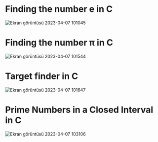 # Finding the number e in C





![Ekran görüntüsü 2023-04-07 101045](https://user-images.githubusercontent.com/114644911/230561451-b762fa95-d146-45c8-9f41-bf1e56c38430.png)

# Finding the number π in C




![Ekran görüntüsü 2023-04-07 101544](https://user-images.githubusercontent.com/114644911/230561657-301c6fa2-4e11-42b8-bb7c-2dc315fa0d35.png)

# Target finder in C




















![Ekran görüntüsü 2023-04-07 101647](https://user-images.githubusercontent.com/114644911/230561786-6047f594-98bd-4f65-b043-ae9b25659eec.png)

# Prime Numbers in a Closed Interval in C

![Ekran görüntüsü 2023-04-07 103106](https://user-images.githubusercontent.com/114644911/230563714-7fb29a95-0052-40bb-9d44-4bdf3fe62245.png)
